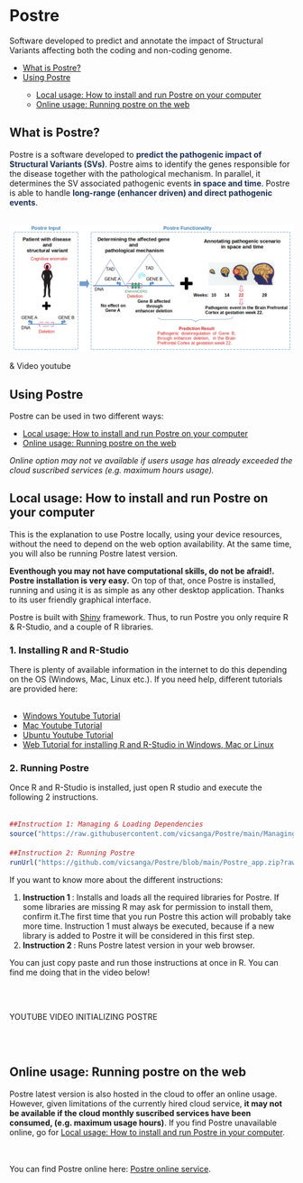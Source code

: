 # Postre
Software developed to predict and annotate the impact of Structural Variants affecting both the coding and non-coding genome.
<ul>
      <li><a href="#ExplanationPostre">What is Postre?</a></li>
      <li><a href="#UsingPostre">Using Postre</a></li>
      <ul>
         <li><a href="#Installation">Local usage: How to install and run Postre on your computer</a></li>
         <li><a href="#OnlinePostre">Online usage: Running postre on the web</a></li>
      </ul>
</ul>
<h2 id="ExplanationPostre"> <b>What is Postre?</b> </h2>

 <div>
Postre is a software developed to <b style='color:#1D3354;'>predict the pathogenic impact of Structural Variants (SVs)</b>. Postre aims to identify the genes responsible for the disease together with the pathological mechanism. In parallel, it determines the SV associated pathogenic events <b style='color:#1D3354;'>in space and time</b>. Postre is able to handle <b style='color:#1D3354;'>long-range (enhancer driven) and direct pathogenic events</b>.
 <br> <br>
</div>

![Postre Diagram](https://github.com/vicsanga/Postre/blob/main/Postre_app/www/WhatIsPostre.png?raw=true)

& Video youtube


<h2 id="UsingPostre">Using Postre</h2>

Postre can be used in two different ways:

 <ul>
   <li><a href="#Installation">Local usage: How to install and run Postre on your computer</a></li>
   <li><a href="#OnlinePostre">Online usage: Running postre on the web</a></li>
 </ul>
      
<i>Online option may not ve available if users usage has already exceeded the cloud suscribed services (e.g. maximum hours usage).</i>      

<h2 id="Installation">Local usage: How to install and run Postre on your computer</h2>

This is the explanation to use Postre locally, using your device resources, without the need to depend on the web option availability. At the same time, you will also be running Postre latest version.

<b>Eventhough you may not have computational skills, do not be afraid!. Postre installation is very easy.</b> On top of that, once Postre is installed, running and using it is as simple as any other desktop application. Thanks to its user friendly graphical interface.

Postre is built with <a href="https://shiny.rstudio.com/" target="_blank">Shiny</a> framework.
Thus, to run Postre you only require R & R-Studio, and a couple of R libraries.

<h3>1. Installing R and R-Studio </h3>
There is plenty of available information in the internet to do this depending on the OS (Windows, Mac, Linux etc.). If you need help, different tutorials are provided here: 
<br><br>
<ul>
<li><a href="https://www.youtube.com/watch?v=NZxSA80lF1I" target="_blank">Windows Youtube Tutorial </a></li>
<li><a href="https://www.youtube.com/watch?v=LanBozXJjOk" target="_blank">Mac Youtube Tutorial </a></li>
<li><a href="https://www.youtube.com/watch?v=iN0UZ43G6GE"target="_blank">Ubuntu Youtube Tutorial </a></li>
<li><a href="https://www.earthdatascience.org/courses/earth-analytics/document-your-science/setup-r-rstudio/">Web Tutorial for installing R and R-Studio in Windows, Mac or Linux <a/></li>
</ul>

<h3>2. Running Postre</h3>     
Once R and R-Studio is installed, just open R studio and execute the following 2 instructions.
<br><br>

```R
##Instruction 1: Managing & Loading Dependencies
source("https://raw.githubusercontent.com/vicsanga/Postre/main/Managing_Postre_Dependencies.R")

##Instruction 2: Running Postre
runUrl("https://github.com/vicsanga/Postre/blob/main/Postre_app.zip?raw=true", filetype = ".zip", launch.browser = TRUE)

```

If you want to know more about the different instructions:

<ol>
<li><b>Instruction 1 </b>: Installs and loads all the required libraries for Postre. If some libraries are missing R may ask for permission to install them, confirm it.The first time that you run Postre this action will probably take more time. Instruction 1 must always be executed, because if a new library is added to Postre it will be considered in this first step.</li>

<li><b>Instruction 2 </b>: Runs Postre latest version in your web browser.</li>

</ol>
You can just copy paste and run those instructions at once in R. You can find me doing that in the video below!

<br><br>

YOUTUBE VIDEO INITIALIZING POSTRE
      

<br><br>

<h2 id="OnlinePostre">Online usage: Running postre on the web</h2>
Postre latest version is also hosted in the cloud to offer an online usage. However, given limitations of the currently hired cloud service, <b>it may not be available if the cloud monthly suscribed services have been consumed, (e.g. maximum usage hours)</b>. If you find Postre unavailable online, go for <a href="#Installation">Local usage: How to install and run Postre in your computer</a>. 

<br><br>
You can find Postre online here: <a href="https://svradalab.shinyapps.io/postre_app/">Postre online service</a>.

<br><br><br><br>
